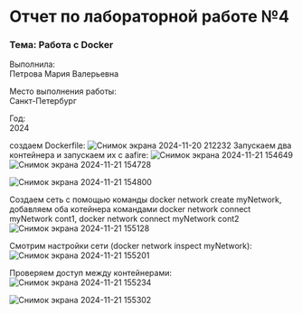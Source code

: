 # Отчет по лабораторной работе №4

### Тема: Работа с Docker

Выполнила:  
Петрова Мария Валерьевна

Место выполнения работы:  
Санкт-Петербург

Год:  
2024

создаем Dockerfile:
![Снимок экрана 2024-11-20 212232](https://github.com/user-attachments/assets/56fba65f-865b-42a3-ba72-caed00d6ec40)
Запускаем два контейнера и запускаем их с aafire:
![Снимок экрана 2024-11-21 154649](https://github.com/user-attachments/assets/1ffdc400-7dc8-44b0-9f9c-c154f914ccd1)
![Снимок экрана 2024-11-21 154728](https://github.com/user-attachments/assets/b43a8891-b010-4c70-b130-ee6e3ad0106e)

![Снимок экрана 2024-11-21 154800](https://github.com/user-attachments/assets/547a3bca-573f-460f-930c-b95db5ee50d3)



Создаем сеть с помощью команды docker network create myNetwork,
добавляем оба котейнера командами docker network connect myNetwork cont1, docker network connect myNetwork cont2
![Снимок экрана 2024-11-21 155128](https://github.com/user-attachments/assets/3f1b39ce-543e-4d05-bd10-9b54dfb22b90)

Cмотрим настройки сети (docker network inspect myNetwork):
![Снимок экрана 2024-11-21 155201](https://github.com/user-attachments/assets/2315d8dc-83da-4104-89f0-f6efcd1da3c0)

Проверяем доступ между контейнерами:
![Снимок экрана 2024-11-21 155234](https://github.com/user-attachments/assets/1c5b750c-a1ad-403f-ad2d-c016b503e673)

![Снимок экрана 2024-11-21 155302](https://github.com/user-attachments/assets/e3425b19-8706-40c2-b505-54a08d36482b)



